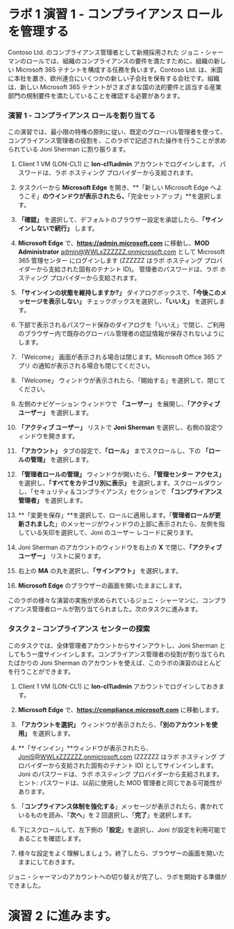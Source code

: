 ﻿# ラボ 1 演習 1 - コンプライアンス ロールを管理する

Contoso Ltd. のコンプライアンス管理者として新規採用された ジョニ・シャーマンのロールでは、組織のコンプライアンスの要件を満たすために、組織の新しい Microsoft 365 テナントを構成する任務を負います。Contoso Ltd. は、米国に本社を置き、欧州連合にいくつかの新しい子会社を保有する会社です。組織は、新しい Microsoft 365 テナントがさまざまな国の法的要件と該当する産業部門の規制要件を満たしていることを確認する必要があります。

### 演習 1 - コンプライアンス ロールを割り当てる

この演習では、最小限の特権の原則に従い、既定のグローバル管理者を使って、コンプライアンス管理者の役割を、このラボで記述された操作を行うことが求められている Joni Sherman に割り振ります。

1. Client 1 VM (LON-CL1) に **lon-cl1\admin** アカウントでログインします。  パスワードは、ラボ ホスティング プロバイダーから支給されます。

2. タスクバーから **Microsoft Edge** を開き、**「新しい Microsoft Edge へようこそ」**のウインドウが表示されたら、**「完全セットアップ」**を選択します。

3. **「確認」** を選択して、デフォルトのブラウザー設定を承認したら、**「サインインしないで続行」** します。

4. **Microsoft Edge** で、**https://admin.microsoft.com** に移動し、**MOD Administrator** admin@WWLxZZZZZZ.onmicrosoft.com として Microsoft 365 管理センター にログインします (ZZZZZZ はラボ ホスティング プロバイダーから支給された固有のテナント ID)。  管理者のパスワードは、ラボ ホスティング プロバイダーから支給されます。

5. **「サインインの状態を維持しますか?」** ダイアログボックスで、**「今後このメッセージを表示しない」** チェックボックスを選択し、**「いいえ」** を選択します。

6. 下部で表示されるパスワード保存のダイアログを「いいえ」で閉じ、ご利用のブラウザー内で既存のグローバル管理者の認証情報が保存されないようにします。

7. 「Welcome」 画面が表示される場合は閉じます。Microsoft Office 365 アプリ の通知が表示される場合も閉じてください。

8. 「Welcome」 ウィンドウが表示されたら、「開始する」を選択して、閉じてください。

9. 左側のナビゲーション ウィンドウで **「ユーザー」** を展開し、**「アクティブ ユーザー」** を選択します。

10. **「アクティブ ユーザー」** リストで **Joni Sherman** を選択し、右側の設定ウィンドウを開きます。

11.	**「アカウント」** タブの設定で、**「ロール」** までスクロールし、下の **「ロールの管理」** を選択します。

12.	**「管理者ロールの管理」** ウィンドウが開いたら、**「管理センター アクセス」** を選択し、**「すべてをカテゴリ別に表示」** を選択します。スクロールダウンし、「セキュリティ＆コンプライアンス」セクションで **「コンプライアンス管理者」** を選択します。

13.	**「変更を保存」**を選択して、ロールに適用します。「**管理者ロールが更新されました**」のメッセージがウィンドウの上部に表示されたら、左側を指している矢印を選択して、Joni のユーザー レコードに戻ります。

14.	Joni Sherman のアカウントのウィンドウを右上の **X** で閉じ、**「アクティブ ユーザー」** リストに戻ります。

15. 右上の **MA** の丸を選択し、**「サインアウト」** を選択します。

16. **Microsoft Edge** のブラウザーの画面を開いたままにします。

このラボの様々な演習の実施が求められているジョニ・シャーマンに、コンプライアンス管理者ロールが割り当てられました。次のタスクに進みます。

### タスク 2 – コンプライアンス センターの探索

このタスクでは、全体管理者アカウントからサインアウトし、Joni Sherman としてもう一度サインインします。コンプライアンス管理者の役割が割り当てられたばかりの Joni Sherman のアカウントを使えば、このラボの演習のほとんどを行うことができます。

1. Client 1 VM (LON-CL1) に **lon-cl1\admin** アカウントでログインしておきます。 

2. **Microsoft Edge** で、**https://compliance.microsoft.com** に移動します。

3. **「アカウントを選択」** ウィンドウが表示されたら、**「別のアカウントを使用」** を選択します。

4. **「サインイン」**ウィンドウが表示されたら、JoniS@WWLxZZZZZZ.onmicrosoft.com (ZZZZZZ はラボ ホスティング プロバイダーから支給された固有のテナント ID) としてサインインします。  Joni のパスワードは、ラボ ホスティング プロバイダーから支給されます。  ヒント: パスワードは、以前に使用した MOD 管理者と同じである可能性があります。

5. 「**コンプライアンス体制を強化する**」メッセージが表示されたら、書かれているものを読み、「**次へ**」を 2 回選択し、「**完了**」を選択します。

6. 下にスクロールして、左下側の「**設定**」を選択し、Joni が設定を利用可能であることを確認します。

7. 様々な設定をよく理解しましょう。終了したら、ブラウザーの画面を開いたままにしておきます。

ジョニ・シャーマンのアカウントへの切り替えが完了し、ラボを開始する準備ができました。

# 演習 2 に進みます。